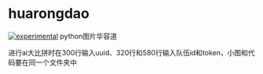 # huarongdao
[![experimental](http://badges.github.io/stability-badges/dist/experimental.svg)](http://github.com/badges/stability-badges)
python图片华容道

进行ai大比拼时在300行输入uuid、320行和580行输入队伍id和token，小图和代码要在同一个文件夹中

